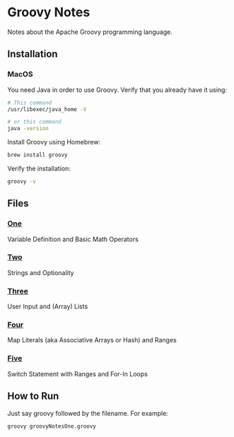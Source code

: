 # Groovy Notes

Notes about the Apache Groovy programming language.

## Installation

### MacOS

You need Java in order to use Groovy. Verify that you already have it using:

```sh
# This command
/usr/libexec/java_home -V

# or this command
java -version
```

Install Groovy using Homebrew:

```sh
brew install groovy
```

Verify the installation:

```sh
groovy -v
```

## Files

### [One](groovyNotesOne.groovy)

Variable Definition and Basic Math Operators

### [Two](groovyNotesTwo.groovy)

Strings and Optionality

### [Three](groovyNotesThree.groovy)

User Input and (Array) Lists

### [Four](groovyNotesFour.groovy)

Map Literals (aka Associative Arrays or Hash) and Ranges

### [Five](groovyNotesFive.groovy)

Switch Statement with Ranges and For-In Loops

## How to Run

Just say groovy followed by the filename. For example:

```sh
groovy groovyNotesOne.groovy
```
